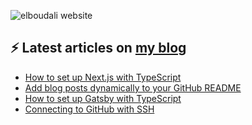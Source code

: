 ![elboudali website](https://res.cloudinary.com/elboudali/image/upload/v1624985308/my%20images/elboudali_f9aoie.png "elboudali.com")

## ⚡️ Latest articles on [my blog](https://elboudali.com/blog/)

<!--START_SECTION:feed-->
* [How to set up Next.js with TypeScript](https:&#x2F;&#x2F;elboudali.com&#x2F;blog&#x2F;2022&#x2F;how-to-setup-next-js-with-typescript&#x2F;)
* [Add blog posts dynamically to your GitHub README](https:&#x2F;&#x2F;elboudali.com&#x2F;blog&#x2F;2021&#x2F;add-blog-posts-dynamically-to-your-github-readme&#x2F;)
* [How to set up Gatsby with TypeScript](https:&#x2F;&#x2F;elboudali.com&#x2F;blog&#x2F;2021&#x2F;how-to-set-up-gatsby-with-typescript&#x2F;)
* [Connecting to GitHub with SSH](https:&#x2F;&#x2F;elboudali.com&#x2F;blog&#x2F;2021&#x2F;connecting-to-github-with-ssh&#x2F;)
<!--END_SECTION:feed-->
